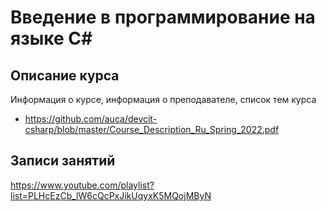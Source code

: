 # Введение в программирование на языке C#

## Описание курса

Информация о курсе, информация о преподавателе, список тем курса

* <https://github.com/auca/devcit-csharp/blob/master/Course_Description_Ru_Spring_2022.pdf>

## Записи занятий

<https://www.youtube.com/playlist?list=PLHcEzCb_lW6cQcPxJikUqyxK5MQojMByN>
